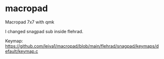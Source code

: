 # macropad
Macropad 7x7 with qmk


I changed snagpad sub inside flehrad.

Keymap:
https://github.com/leiva1/macropad/blob/main/flehrad/snagpad/keymaps/default/keymap.c

